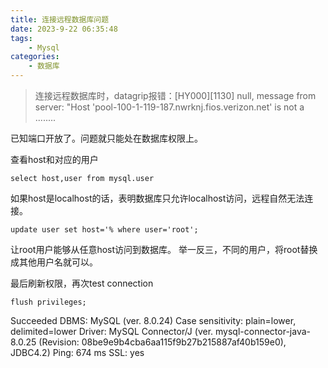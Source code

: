 ```yaml
---
title: 连接远程数据库问题
date: 2023-9-22 06:35:48
tags:
    - Mysql
categories:
    - 数据库
---
```


> 连接远程数据库时，datagrip报错：[HY000][1130] null, message from server: "Host 'pool-100-1-119-187.nwrknj.fios.verizon.net' is not a ........

已知端口开放了。问题就只能处在数据库权限上。

查看host和对应的用户

```
select host,user from mysql.user
```
如果host是localhost的话，表明数据库只允许localhost访问，远程自然无法连接。

```
update user set host='% where user='root';
```
让root用户能够从任意host访问到数据库。
举一反三，不同的用户，将root替换成其他用户名就可以。

最后刷新权限，再次test connection
```
flush privileges;
```
Succeeded
DBMS: MySQL (ver. 8.0.24)  Case sensitivity: plain=lower, delimited=lower Driver: MySQL Connector/J (ver. mysql-connector-java-8.0.25 (Revision: 08be9e9b4cba6aa115f9b27b215887af40b159e0), JDBC4.2)  Ping: 674 ms SSL: yes


